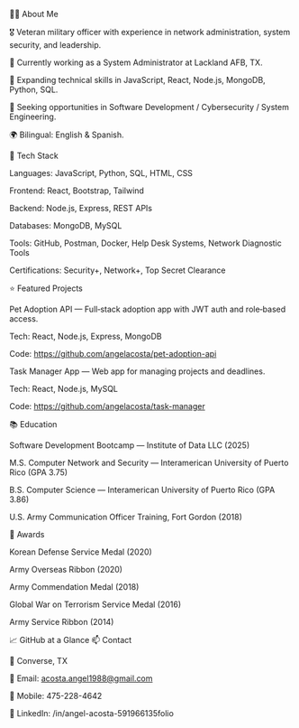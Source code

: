🧑‍💻 About Me

🎖️ Veteran military officer with experience in network administration, system security, and leadership.

💼 Currently working as a System Administrator at Lackland AFB, TX.

🌱 Expanding technical skills in JavaScript, React, Node.js, MongoDB, Python, SQL.

🎯 Seeking opportunities in Software Development / Cybersecurity / System Engineering.

🌍 Bilingual: English & Spanish.

🔧 Tech Stack

Languages: JavaScript, Python, SQL, HTML, CSS

Frontend: React, Bootstrap, Tailwind

Backend: Node.js, Express, REST APIs

Databases: MongoDB, MySQL

Tools: GitHub, Postman, Docker, Help Desk Systems, Network Diagnostic Tools

Certifications: Security+, Network+, Top Secret Clearance

⭐ Featured Projects

Pet Adoption API — Full‑stack adoption app with JWT auth and role‑based access.

Tech: React, Node.js, Express, MongoDB

Code: https://github.com/angelacosta/pet-adoption-api

Task Manager App — Web app for managing projects and deadlines.

Tech: React, Node.js, MySQL

Code: https://github.com/angelacosta/task-manager

📚 Education

Software Development Bootcamp — Institute of Data LLC (2025)

M.S. Computer Network and Security — Interamerican University of Puerto Rico (GPA 3.75)

B.S. Computer Science — Interamerican University of Puerto Rico (GPA 3.86)

U.S. Army Communication Officer Training, Fort Gordon (2018)

🏅 Awards

Korean Defense Service Medal (2020)

Army Overseas Ribbon (2020)

Army Commendation Medal (2018)

Global War on Terrorism Service Medal (2016)

Army Service Ribbon (2014)

📈 GitHub at a Glance
📫 Contact

📍 Converse, TX

📧 Email: acosta.angel1988@gmail.com

📱 Mobile: 475-228-4642

🔗 LinkedIn: /in/angel-acosta-591966135folio
